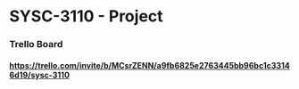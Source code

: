 # SYSC-3110 - Project 

### Trello Board
#### https://trello.com/invite/b/MCsrZENN/a9fb6825e2763445bb96bc1c33146d19/sysc-3110

